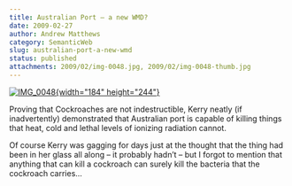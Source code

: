 ```yaml
---
title: Australian Port – a new WMD?
date: 2009-02-27
author: Andrew Matthews
category: SemanticWeb
slug: australian-port-a-new-wmd
status: published
attachments: 2009/02/img-0048.jpg, 2009/02/img-0048-thumb.jpg
---
```


[![IMG\_0048]({static}2009/02/img-0048-thumb.jpg "IMG_0048"){width="184" height="244"}]({static}2009/02/img-0048.jpg)

Proving that Cockroaches are not indestructible, Kerry neatly (if inadvertently) demonstrated that Australian port is capable of killing things that heat, cold and lethal levels of ionizing radiation cannot.

Of course Kerry was gagging for days just at the thought that the thing had been in her glass all along – it probably hadn’t – but I forgot to mention that anything that can kill a cockroach can surely kill the bacteria that the cockroach carries…
